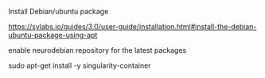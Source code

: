 
Install Debian/ubuntu package

https://sylabs.io/guides/3.0/user-guide/installation.html#install-the-debian-ubuntu-package-using-apt


enable neurodebian repository for the latest packages

sudo apt-get install -y singularity-container